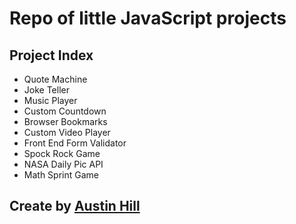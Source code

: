 # Repo of little JavaScript projects

## Project Index

- Quote Machine
- Joke Teller
- Music Player
- Custom Countdown
- Browser Bookmarks
- Custom Video Player
- Front End Form Validator
- Spock Rock Game
- NASA Daily Pic API
- Math Sprint Game

## Create by [Austin Hill](https://github.com/akinghill)